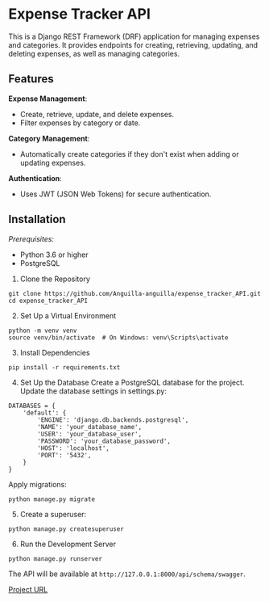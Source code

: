 # Expense Tracker API

This is a Django REST Framework (DRF) application for managing expenses and categories. It provides endpoints for creating, retrieving, updating, and deleting expenses, as well as managing categories.

## Features
**Expense Management**:
- Create, retrieve, update, and delete expenses.
- Filter expenses by category or date.

**Category Management**:
- Automatically create categories if they don't exist when adding or updating expenses.

**Authentication**:
- Uses JWT (JSON Web Tokens) for secure authentication.

## Installation

*Prerequisites:*
- Python 3.6 or higher
- PostgreSQL

1. Clone the Repository

```
git clone https://github.com/Anguilla-anguilla/expense_tracker_API.git
cd expense_tracker_API
```

2. Set Up a Virtual Environment

```
python -m venv venv
source venv/bin/activate  # On Windows: venv\Scripts\activate
```

3. Install Dependencies

```
pip install -r requirements.txt
```

4. Set Up the Database
Create a PostgreSQL database for the project. Update the database settings in settings.py:

```
DATABASES = {
    'default': {
        'ENGINE': 'django.db.backends.postgresql',
        'NAME': 'your_database_name',
        'USER': 'your_database_user',
        'PASSWORD': 'your_database_password',
        'HOST': 'localhost',
        'PORT': '5432',
    }
}
```
Apply migrations:

```
python manage.py migrate
```

5. Create a superuser:
```
python manage.py createsuperuser
```

6. Run the Development Server

```
python manage.py runserver
```

The API will be available at `http://127.0.0.1:8000/api/schema/swagger`.

[Project URL](https://roadmap.sh/projects/expense-tracker-api)
